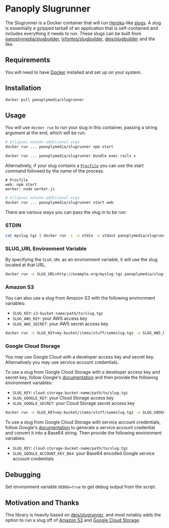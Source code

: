 # Panoply Slugrunner

The Slugrunner is a Docker container that will run [Heroku](https://www.heroku.com/)-like [slugs](https://devcenter.heroku.com/articles/platform-api-deploying-slugs). A slug is essentially a gzipped tarball of an application that is self-contained and includes everything it needs to run. These slugs can be built from [panoplymedia/slugbuilder](https://github.com/panoplymedia/slugbuilder), [lxfontes/slugbuilder](https://github.com/lxfontes/slugbuilder), [deis/slugbuilder](https://github.com/deis/slugbuilder) and the like.

## Requirements

You will need to have [Docker](https://www.docker.com/) installed and set up on your system.

## Installation

```sh
docker pull panoplymedia/slugrunner
```

## Usage

You will use `docker run` to run your slug in this container, passing a string argument at the end, which will be run.

```sh
# ellipses notate additional args
docker run ... panoplymedia/slugrunner npm start

docker run ... panoplymedia/slugrunner bundle exec rails s
```

 Alternatively, if your slug contains a [`Procfile`](https://devcenter.heroku.com/articles/procfile) you can use the start command followed by the name of the process.

```
# Procfile
web: npm start
worker: node worker.js
```

```sh
# ellipses notate additional args
docker run ... panoplymedia/slugrunner start web
```

There are various ways you can pass the slug in to be run:

### STDIN

```sh
cat myslug.tgz | docker run -i -a stdin -a stdout panoplymedia/slugrunner start worker
```

### SLUG_URL Environment Variable

By specifying the `SLUG_URL` as an environment variable, it will use the slug located at that URL.

```sh
docker run -e SLUG_URL=http://example.org/myslug.tgz panoplymedia/slugrunner bundle exec rails s
```

### Amazon S3

You can also use a slug from Amazon S3 with the following environment variables:
- `SLUG_KEY`: `s3-bucket-name/path/to/slug.tgz`
- `SLUG_AWS_KEY`: your AWS access key
- `SLUG_AWS_SECRET`: your AWS secret access key

```sh
docker run -e SLUG_KEY=my-bucket/items/stuff/someslug.tgz -e SLUG_AWS_KEY=XXX -e SLUG_AWS_SECRET=XXX panoplymedia/slugrunner start web
```

### Google Cloud Storage

You may use Google Cloud with a developer access key and secret key. Alternatively you may use service account credentials.

To use a slug from Google Cloud Storage with a developer access key and secret key, follow Google's [documentation](https://cloud.google.com/storage/docs/migrating?hl=en_US#keys) and then provide the following environment variables:
- `SLUG_KEY`: `cloud-storage-bucket-name/path/to/slug.tgz`
- `SLUG_GOOGLE_KEY`: your Cloud Storage access key
- `SLUG_GOOGLE_SECRET`: your Cloud Storage secret access key

```sh
docker run -e SLUG_KEY=my-bucket/items/stuff/someslug.tgz -e SLUG_GOOGLE_KEY=XXX -e SLUG_GOOGLE_SECRET=XXX panoplymedia/slugrunner start web
```

To use a slug from Google Cloud Storage with service account credentials, follow Google's [documentation](https://cloud.google.com/storage/docs/authentication#generating-a-private-key) to generate a service account credential and convert it into a Base64 string. Then provide the following environment variables:
- `SLUG_KEY`: `cloud-storage-bucket-name/path/to/slug.tgz`
- `SLUG_GOOGLE_ACCOUNT_KEY_B64`: your Base64 encoded Google service account credentials

## Debugging

Set environment variable `DEBUG=true` to get debug output from the script.

## Motivation and Thanks

This library is heavily based on [deis/slugrunner](https://github.com/deis/slugrunner), and most notably adds the option to run a slug off of [Amazon S3](https://aws.amazon.com/s3/) and [Google Cloud Storage](https://cloud.google.com/storage/).
